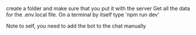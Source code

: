 create a folder and make sure that you put it with the server
Get all the data for the .env.local file.
On a terminal by itself type 'npm run dev'

Note to self, you need to add the bot to the chat manually 